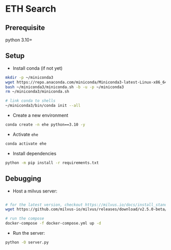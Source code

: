 # ETH Search

## Prerequisite

python 3.10+

## Setup

- Install conda (if not yet)

```bash
mkdir -p ~/miniconda3
wget https://repo.anaconda.com/miniconda/Miniconda3-latest-Linux-x86_64.sh -O ~/miniconda3/miniconda.sh
bash ~/miniconda3/miniconda.sh -b -u -p ~/miniconda3
rm ~/miniconda3/miniconda.sh

# link conda to shells
~/miniconda3/bin/conda init --all
```
  
- Create a new environment

```bash
conda create -n ehe python==3.10 -y
```

- Activate `ehe`

```bash
conda activate ehe
```

- Install dependencies

```bash
python -m pip install -r requirements.txt
```

## Debugging

- Host a milvus server:

```bash

# for the latest version, checkout https://milvus.io/docs/install_standalone-docker-compose.md
wget https://github.com/milvus-io/milvus/releases/download/v2.5.0-beta/milvus-standalone-docker-compose.yml -O docker-compose.yml

# run the compose
docker-compose -f docker-compose.yml up -d
```

- Run the server: 

```bash
python -O server.py
```